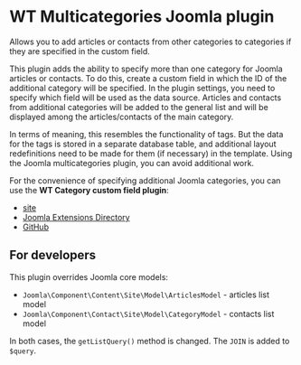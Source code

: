 # WT Multicategories Joomla plugin
Allows you to add articles or contacts from other categories to categories if they are specified in the custom field.

This plugin adds the ability to specify more than one category for Joomla articles or contacts. To do this, create a custom field in which the ID of the additional category will be specified. In the plugin settings, you need to specify which field will be used as the data source. Articles and contacts from additional categories will be added to the general list and will be displayed among the articles/contacts of the main category. 

In terms of meaning, this resembles the functionality of tags. But the data for the tags is stored in a separate database table, and additional layout redefinitions need to be made for them (if necessary) in the template. Using the Joomla multicategories plugin, you can avoid additional work. 

For the convenience of specifying additional Joomla categories, you can use the **WT Category custom field plugin**:
- [site](https://web-tolk.ru/en/dev/joomla-plugins/wt-category-plagin-polzovatelskogo-polya-joomla)
- [Joomla Extensions Directory](https://extensions.joomla.org/extension/authoring-a-content/custom-fields/wt-category/)
- [GitHub](https://github.com/WebTolk/WT-Category-Joomla-custom-field-plugin-for-categories-selection)

## For developers
This plugin overrides Joomla core models:
- `Joomla\Component\Content\Site\Model\ArticlesModel` - articles list model
- `Joomla\Component\Contact\Site\Model\CategoryModel` - contacts list model

In both cases, the `getListQuery()` method is changed. The `JOIN` is added to `$query`.

